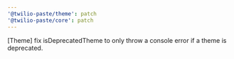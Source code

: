 ```yaml
---
'@twilio-paste/theme': patch
'@twilio-paste/core': patch
---
```


[Theme] fix isDeprecatedTheme to only throw a console error if a theme is deprecated.
